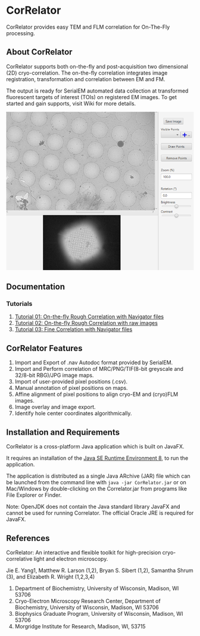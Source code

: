 # CorRelator
CorRelator provides easy TEM and FLM correlation for On-The-Fly processing.

## About CorRelator
CorRelator supports both on-the-fly and post-acquisition two dimensional (2D) cryo-correlation. The on-the-fly correlation integrates image registration, transformation and correlation between EM and FM.

The output is ready for SerialEM automated data collection at transformed fluorescent targets of interest (TOIs) on registered EM images. To get started and gain supports, visit Wiki for more details.

![Map View](images/mapview.png)

## Documentation

### Tutorials

1. [Tutorial 01: On-the-fly Rough Correlation with Navigator files](documentation/Tutorial_01_OnTheFly_GridSquare.md)
2. [Tutorial 02: On-the-fly Rough Correlation with raw images](documentation/Tutorial_02_OneTheFly_GridSquare2.md)	
3. [Tutorial 03: Fine Correlation with Navigator files](documentation/Tutorial_03_OnTheFly_FineAlignment.md) 

## CorRelator Features 

1. Import and Export of .nav Autodoc format provided by SerialEM.
2. Import and Perform correlation of MRC/PNG/TIF(8-bit greyscale and 32/8-bit RBG)/JPG image maps.
3. Import of user-provided pixel positions (.csv).
4. Manual annotation of pixel positions on maps.
5. Affine alignment of pixel positions to align cryo-EM and (cryo)FLM images.
6. Image overlay and image export.
7. Identify hole center coordinates algorithmically. 

## Installation and Requirements
CorRelator is a cross-platform Java application which is built on JavaFX.

It requires an installation of the [Java SE Runtime Environment 8](https://www.oracle.com/java/technologies/javase-jre8-downloads.html), to run the application.

The application is distributed as a single Java ARchive (JAR) file which can be launched from the command line with `java -jar CorRelator.jar` or on Mac/Windows by double-clicking on the Correlator.jar from programs like File Explorer or Finder.

Note: OpenJDK does not contain the Java standard library JavaFX and cannot be used for running Correlator. The official Oracle JRE is required for JavaFX.

## References

CorRelator: An interactive and flexible toolkit for high-precision cryo-correlative light and electron microscopy.

Jie E. Yang1, Matthew R. Larson (1,2), Bryan S. Sibert (1,2), Samantha Shrum (3), and Elizabeth R. Wright (1,2,3,4) 

1. Department of Biochemistry, University of Wisconsin, Madison, WI 53706
2. Cryo-Electron Microscopy Research Center, Department of Biochemistry, University of Wisconsin, Madison, WI 53706
3. Biophysics Graduate Program, University of Wisconsin, Madison, WI 53706
4. Morgridge Institute for Research, Madison, WI, 53715


